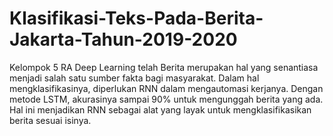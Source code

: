# Klasifikasi-Teks-Pada-Berita-Jakarta-Tahun-2019-2020
Kelompok 5 RA Deep Learning telah 
Berita merupakan hal yang senantiasa menjadi salah satu sumber fakta bagi masyarakat. Dalam hal mengklasifikasinya, diperlukan RNN dalam mengautomasi kerjanya. Dengan metode LSTM, akurasinya sampai 90% untuk mengunggah berita yang ada. Hal ini menjadikan RNN sebagai alat yang layak untuk mengklasifikasikan berita sesuai isinya.
